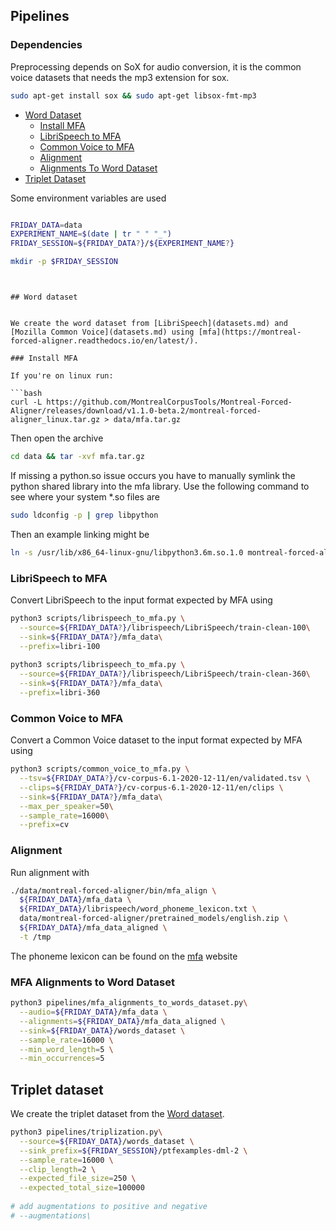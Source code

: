 ## Pipelines

### Dependencies

Preprocessing depends on SoX for audio conversion, it is the common voice datasets that needs the mp3 extension for sox.

```bash
sudo apt-get install sox && sudo apt-get libsox-fmt-mp3
```

- [Word Dataset](#word-dataset)
  - [Install MFA](#install-mfa)
  - [LibriSpeech to MFA](#librispeech-to-mfa)
  - [Common Voice to MFA](#common-voice-to-mfa)
  - [Alignment](#alignment)
  - [Alignments To Word Dataset](#alignments-to-word-dataset)
- [Triplet Dataset](#triplet-dataset)

Some environment variables are used

```bash 

FRIDAY_DATA=data
EXPERIMENT_NAME=$(date | tr " " "_")
FRIDAY_SESSION=${FRIDAY_DATA?}/${EXPERIMENT_NAME?}

mkdir -p $FRIDAY_SESSION
```
```


## Word dataset


We create the word dataset from [LibriSpeech](datasets.md) and [Mozilla Common Voice](datasets.md) using [mfa](https://montreal-forced-aligner.readthedocs.io/en/latest/).

### Install MFA

If you're on linux run:

```bash
curl -L https://github.com/MontrealCorpusTools/Montreal-Forced-Aligner/releases/download/v1.1.0-beta.2/montreal-forced-aligner_linux.tar.gz > data/mfa.tar.gz
```

Then open the archive

```bash
cd data && tar -xvf mfa.tar.gz
```

If missing a python.so issue occurs you have to manually symlink the python shared library into the mfa library. Use 
the following command to see where your system *.so files are

```bash
sudo ldconfig -p | grep libpython
```

Then an example linking might be

```bash
ln -s /usr/lib/x86_64-linux-gnu/libpython3.6m.so.1.0 montreal-forced-aligner/lib/libpython3.6m.so
```


### LibriSpeech to MFA

Convert LibriSpeech to the input format expected by MFA using

```bash
python3 scripts/librispeech_to_mfa.py \
  --source=${FRIDAY_DATA?}/librispeech/LibriSpeech/train-clean-100\
  --sink=${FRIDAY_DATA?}/mfa_data\
  --prefix=libri-100
  
python3 scripts/librispeech_to_mfa.py \
  --source=${FRIDAY_DATA?}/librispeech/LibriSpeech/train-clean-360\
  --sink=${FRIDAY_DATA?}/mfa_data\
  --prefix=libri-360
```

### Common Voice to MFA

Convert a Common Voice dataset to the input format expected by MFA using

```bash
python3 scripts/common_voice_to_mfa.py \
  --tsv=${FRIDAY_DATA?}/cv-corpus-6.1-2020-12-11/en/validated.tsv \
  --clips=${FRIDAY_DATA?}/cv-corpus-6.1-2020-12-11/en/clips \
  --sink=${FRIDAY_DATA?}/mfa_data\
  --max_per_speaker=50\
  --sample_rate=16000\
  --prefix=cv
```

### Alignment

Run alignment with

```bash
./data/montreal-forced-aligner/bin/mfa_align \
  ${FRIDAY_DATA}/mfa_data \
  ${FRIDAY_DATA}/librispeech/word_phoneme_lexicon.txt \
  data/montreal-forced-aligner/pretrained_models/english.zip \
  ${FRIDAY_DATA}/mfa_data_aligned \
  -t /tmp
```

The phoneme lexicon can be found on the [mfa](https://montreal-forced-aligner.readthedocs.io/en/latest/) website


### MFA Alignments to Word Dataset

```bash
python3 pipelines/mfa_alignments_to_words_dataset.py\
  --audio=${FRIDAY_DATA}/mfa_data \
  --alignments=${FRIDAY_DATA}/mfa_data_aligned \
  --sink=${FRIDAY_DATA}/words_dataset \
  --sample_rate=16000 \
  --min_word_length=5 \
  --min_occurrences=5 
```



## Triplet dataset

We create the triplet dataset from the [Word dataset](#word-dataset).


```bash
python3 pipelines/triplization.py\
  --source=${FRIDAY_DATA}/words_dataset \
  --sink_prefix=${FRIDAY_SESSION}/ptfexamples-dml-2 \
  --sample_rate=16000 \
  --clip_length=2 \
  --expected_file_size=250 \
  --expected_total_size=100000
  
# add augmentations to positive and negative
# --augmentations\
```




